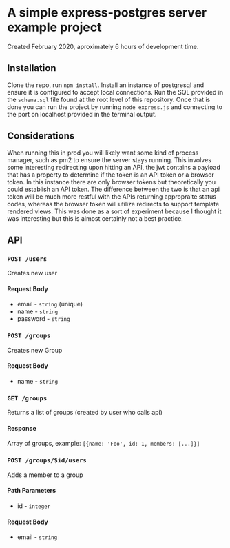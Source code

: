 # A simple express-postgres server example project

Created February 2020, aproximately 6 hours of development time.

## Installation

Clone the repo, run `npm install`.  Install an instance of postgresql and ensure it is configured to accept local connections.  Run the SQL provided in the `schema.sql` file found at the root level of this repository.  Once that is done you can run the project by running `node express.js` and connecting to the port on localhost provided in the terminal output.  

## Considerations

When running this in prod you will likely want some kind of process manager, such as pm2 to ensure the server stays running.  This involves some interesting redirecting upon hitting an API, the jwt contains a payload that has a property to determine if the token is an API token or a browser token.  In this instance there are only browser tokens but theoretically you could establish an API token.  The difference between the two is that an api token will be much more restful with the APIs returning appropraite status codes, whereas the browser token will utilize redirects to support template rendered views.  This was done as a sort of experiment because I thought it was interesting but this is almost certainly not a best practice.  

## API

### `POST /users`
Creates new user
#### Request Body
* email - `string` (unique)
* name - `string`
* password - `string`

### `POST /groups`
Creates new Group
#### Request Body
* name - `string`

### `GET /groups`
Returns a list of groups (created by user who calls api)
#### Response
Array of groups, example: 
`[{name: 'Foo', id: 1, members: [...]}]`

### `POST /groups/$id/users`
Adds a member to a group
#### Path Parameters
* id - `integer`
#### Request Body
* email - `string`
